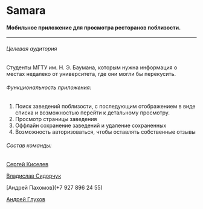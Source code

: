 # Samara
#### Мобильное приложение для просмотра ресторанов поблизости.
***
###### Целевая аудитория
Студенты МГТУ им. Н. Э. Баумана, которым нужна информация о местах
недалеко от университета, где они могли бы перекусить.
###### Функциональность приложения:
1. Поиск заведений поблизости, с последующим отображением в виде списка и возможностью перейти к детальному просмотру.
2. Просмотр страницы заведения
3. Оффлайн сохранение заведений и удаление сохраненных
4. Возможность авторизоваться, чтобы оставлять собственные отзывы

###### Состав команды:
[Сергей Киселев](https://t.me/s_k1selev)

[Владислав Сидорчук](https://t.me/Pione1r)

[Андрей Пахомов](+7 927 896 24 55)

[Андрей Глухов](https://t.me/Andrey_Gluhov)

